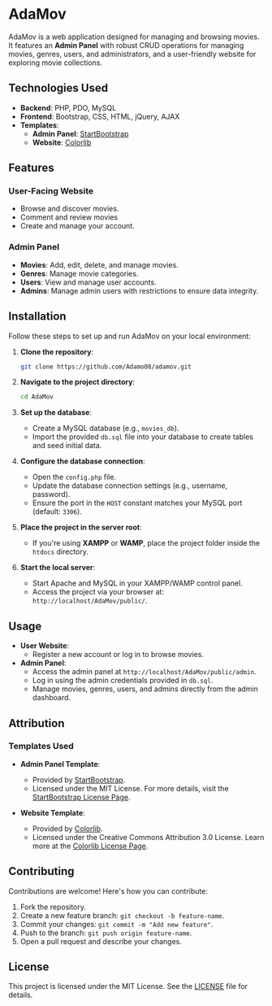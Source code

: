# AdaMov

AdaMov is a web application designed for managing and browsing movies. It features an **Admin Panel** with robust CRUD operations for managing movies, genres, users, and administrators, and a user-friendly website for exploring movie collections.

## Technologies Used

- **Backend**: PHP, PDO, MySQL
- **Frontend**: Bootstrap, CSS, HTML, jQuery, AJAX
- **Templates**: 
  - **Admin Panel**: [StartBootstrap](https://startbootstrap.com/)
  - **Website**: [Colorlib](https://colorib.com/)

## Features

### User-Facing Website
- Browse and discover movies.
- Comment and review movies
- Create and manage your account.

### Admin Panel
- **Movies**: Add, edit, delete, and manage movies.
- **Genres**: Manage movie categories.
- **Users**: View and manage user accounts.
- **Admins**: Manage admin users with restrictions to ensure data integrity.

## Installation

Follow these steps to set up and run AdaMov on your local environment:

1. **Clone the repository**:
   ```bash
   git clone https://github.com/Adamo08/adamov.git
   ```

2. **Navigate to the project directory**:
   ```bash
   cd AdaMov
   ```

3. **Set up the database**:
   - Create a MySQL database (e.g., `movies_db`).
   - Import the provided `db.sql` file into your database to create tables and seed initial data.

4. **Configure the database connection**:
   - Open the `config.php` file.
   - Update the database connection settings (e.g., username, password).
   - Ensure the port in the `HOST` constant matches your MySQL port (default: `3306`).

5. **Place the project in the server root**:
   - If you're using **XAMPP** or **WAMP**, place the project folder inside the `htdocs` directory.

6. **Start the local server**:
   - Start Apache and MySQL in your XAMPP/WAMP control panel.
   - Access the project via your browser at: `http://localhost/AdaMov/public/`.

## Usage

- **User Website**:
  - Register a new account or log in to browse movies.
- **Admin Panel**:
  - Access the admin panel at `http://localhost/AdaMov/public/admin`.
  - Log in using the admin credentials provided in `db.sql`.
  - Manage movies, genres, users, and admins directly from the admin dashboard.

## Attribution

### Templates Used

- **Admin Panel Template**:
  - Provided by [StartBootstrap](https://startbootstrap.com).
  - Licensed under the MIT License. For more details, visit the [StartBootstrap License Page](https://startbootstrap.com/about/licenses).

- **Website Template**:
  - Provided by [Colorlib](https://colorlib.com).
  - Licensed under the Creative Commons Attribution 3.0 License. Learn more at the [Colorlib License Page](https://colorlib.com/wp/licence/).

## Contributing

Contributions are welcome! Here's how you can contribute:

1. Fork the repository.
2. Create a new feature branch: `git checkout -b feature-name`.
3. Commit your changes: `git commit -m "Add new feature"`.
4. Push to the branch: `git push origin feature-name`.
5. Open a pull request and describe your changes.

## License

This project is licensed under the MIT License. See the [LICENSE](LICENSE) file for details.
